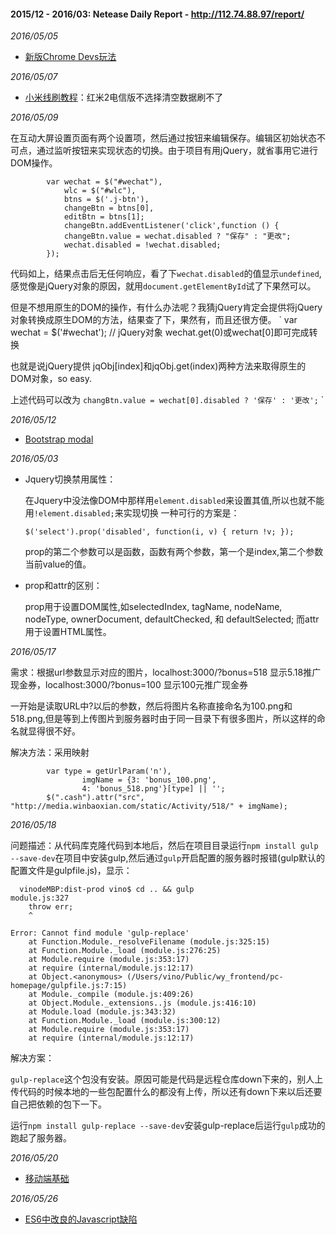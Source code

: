 #### 2015/12 - 2016/03: Netease Daily Report - http://112.74.88.97/report/ 

*2016/05/05* 
* [新版Chrome Devs玩法](http://umaar.github.io/devtools-animated-2016/#/)

*2016/05/07*
* [小米线刷教程](http://www.miui.com/shuaji-393.html)：红米2电信版不选择清空数据刷不了

*2016/05/09*

在互动大屏设置页面有两个设置项，然后通过按钮来编辑保存。编辑区初始状态不可点，通过监听按钮来实现状态的切换。由于项目有用jQuery，就省事用它进行DOM操作。
```
        var wechat = $("#wechat"),
            wlc = $("#wlc"),
            btns = $('.j-btn'),
            changeBtn = btns[0],
            editBtn = btns[1];
            changeBtn.addEventListener('click',function () {
            changeBtn.value = wechat.disabled ? "保存" : "更改";
            wechat.disabled = !wechat.disabled;
        });
```
代码如上，结果点击后无任何响应，看了下`wechat.disabled`的值显示`undefined`,感觉像是jQuery对象的原因，就用`document.getElementById`试了下果然可以。

但是不想用原生的DOM的操作，有什么办法呢？我猜jQuery肯定会提供将jQuery对象转换成原生DOM的方法，结果查了下，果然有，而且还很方便。
`
var wechat = $('#wechat'); // jQuery对象
wechat.get(0)或wechat[0]即可完成转换

也就是说jQuery提供 jqObj[index]和jqObj.get(index)两种方法来取得原生的DOM对象，so easy.

上述代码可以改为
`changBtn.value = wechat[0].disabled ? '保存' : '更改';`
`

*2016/05/12*
* [Bootstrap modal](http://www.runoob.com/bootstrap/bootstrap-modal-plugin.html)

*2016/05/03*
* Jquery切换禁用属性：

  在Jquery中没法像DOM中那样用`element.disabled`来设置其值,所以也就不能用`!element.disabled;`来实现切换
  一种可行的方案是：

  `$('select').prop('disabled', function(i, v) { return !v; });`

  prop的第二个参数可以是函数，函数有两个参数，第一个是index,第二个参数当前value的值。

* prop和attr的区别：

  prop用于设置DOM属性,如selectedIndex, tagName, nodeName, nodeType, ownerDocument, defaultChecked, 和 defaultSelected;
  而attr用于设置HTML属性。

*2016/05/17*

需求：根据url参数显示对应的图片，localhost:3000/?bonus=518 显示5.18推广现金券，localhost:3000/?bonus=100 显示100元推广现金券

一开始是读取URL中?以后的参数，然后将图片名称直接命名为100.png和518.png,但是等到上传图片到服务器时由于同一目录下有很多图片，所以这样的命名就显得很不好。

解决方法：采用映射
```
        var type = getUrlParam('n'),
                imgName = {3: 'bonus_100.png',
                4: 'bonus_518.png'}[type] || '';
        $(".cash").attr("src", "http://media.winbaoxian.com/static/Activity/518/" + imgName);
```

*2016/05/18*

问题描述：从代码库克隆代码到本地后，然后在项目目录运行`npm install gulp --save-dev`在项目中安装gulp,然后通过`gulp`开启配置的服务器时报错(gulp默认的配置文件是gulpfile.js)，显示：
```
  vinodeMBP:dist-prod vino$ cd .. && gulp
module.js:327
    throw err;
    ^

Error: Cannot find module 'gulp-replace'
    at Function.Module._resolveFilename (module.js:325:15)
    at Function.Module._load (module.js:276:25)
    at Module.require (module.js:353:17)
    at require (internal/module.js:12:17)
    at Object.<anonymous> (/Users/vino/Public/wy_frontend/pc-homepage/gulpfile.js:7:15)
    at Module._compile (module.js:409:26)
    at Object.Module._extensions..js (module.js:416:10)
    at Module.load (module.js:343:32)
    at Function.Module._load (module.js:300:12)
    at Module.require (module.js:353:17)
    at require (internal/module.js:12:17)
 ```
 
解决方案：
 
 `gulp-replace`这个包没有安装。原因可能是代码是远程仓库down下来的，别人上传代码的时候本地的一些包配置什么的都没有上传，所以还有down下来以后还要自己把依赖的包下一下。
 
 运行`npm install gulp-replace --save-dev`安装gulp-replace后运行`gulp`成功的跑起了服务器。
 
 *2016/05/20*
 * [移动端基础](http://melonh.com/sharing/slides.html?file=beginner-guide-of-mobile-website#/)

 *2016/05/26*
 * [ES6中改良的Javascript缺陷](http://www.zcfy.cc/article/315)

